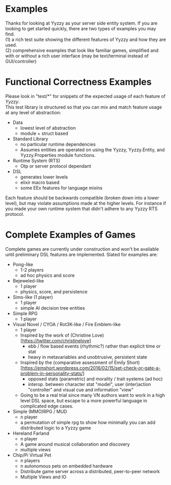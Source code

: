 # Examples
Thanks for looking at Yyzzy as your server side entity system. If you are looking to get started quickly, there are two types of examples you may find.  
(1) a rich test suite showing the different features of Yyzzy and how they are used.  
(2) comprehensive examples that look like familiar games, simplified and with or without a rich user interface (may be text/terminal instead of GUI/controller)
# Functional Correctness Examples
Please look in "test/\*" for snippets of the expected usage of each feature of _Yyzzy_.  
This test library is structured so that you can mix and match feature usage at any level of abstraction:
- Data
  - lowest level of abstraction
  - module + struct based
- Standard Library
  - no particular runtime dependencies
  - Assumes entities are operated on using the Yyzzy, Yyzzy.Entity, and Yyzzy.Properties module functions. 
- Runtime System (RTS)
  - Otp or server protocol dependant
- DSL
  - generates lower levels
  - elixir macro based
  - some EEx features for language mixins

Each feature should be backwards compatible (broken down into a lower level), but may violate assumptions made at the higher levels. For instance if you made your own runtime system that didn't adhere to any Yyzzy RTS protocol.

# Complete Examples of Games

Complete games are currently under construction and won't be available until preliminary DSL features are implemented. Slated for examples are:
- Pong-like
  - 1-2 players
  - ad hoc physics and score
- Bejeweled-like
  - 1 player
  - physics, score, and persistence
- Sims-like (1 player)
  - 1 player
  - simple AI decision tree entities
- Simple RPG
  - 1 player
- Visual Novel / CYOA / Rot3K-like / Fire Emblem-like
  - 1 player
  - Inspired by the work of (Christine Love)[https://twitter.com/christinelove]
    - ebb / flow based events (rhythmic?) rather than explicit time or stat
    - heavy in metavariables and unobtrusive, persistent state
  - Inspired by the (comparative assessment of Emily Short)[https://emshort.wordpress.com/2016/02/15/set-check-or-gate-a-problem-in-personality-stats/]
    - opposed stats (parametric) and morality / trait systems (ad hoc)
    - interop. between character stat "model", user (inter)action "controller" and visual cue and information "view"
  - Going to be a real trial since many VN authors want to work in a high level DSL space, but escape to a more powerful language in complicated edge cases.
- Simple (MMO)RPG / MUD
  - n player
  - a permutation of simple rpg to show how minimally you can add distributed logic to a Yyzzy game
- Hereland Farland
  - n player
  - A game around musical collaboration and discovery
  - multiple views
- Chip/Pi Virtual Pet
  - n players
  - n autonomous pets on embedded hardware
  - Distribute game server across a distributed, peer-to-peer network
  - Multiple Views and IO
